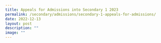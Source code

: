 ```yaml
---
title: Appeals for Admissions into Secondary 1 2023
permalink: /secondary/admissions/secondary-1-appeals-for-admissions/
date: 2022-12-13
layout: post
description: ""
image: ""
---
```


